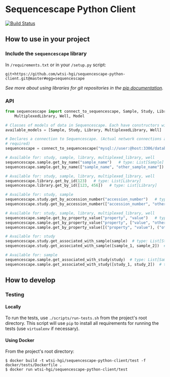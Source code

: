 # Sequencescape Python Client
[![Build Status](https://travis-ci.org/wtsi-hgi/sequencescape-python-client.svg)](https://travis-ci.org/wtsi-hgi/sequencescape-python-client)


## How to use in your project
### Include the `sequencescape` library
In ``/requirements.txt`` or in your ``/setup.py`` script:
```
git+https://github.com/wtsi-hgi/sequencescape-python-client.git@master#egg=sequencescape
```
*See more about using libraries for git repositories in the 
[pip documentation](https://pip.readthedocs.org/en/1.1/requirements.html#git).*

### API
```python
from sequencescape import connect_to_sequencescape, Sample, Study, Library, \
    MultiplexedLibrary, Well, Model

# Classes of models of data in Sequencescape. Each have constructors with named parameters
available_models = [Sample, Study, Library, MultiplexedLibrary, Well]   # type: List[Model]

# Declares a connection to Sequencescape. (Actual network connections are only opened when
# required)
sequencescape = connect_to_sequencescape("mysql://user:@host:3306/database")

# Available for: study, sample, library, multiplexed_library, well
sequencescape.sample.get_by_name("sample_name")   # type: List[Sample]
sequencescape.sample.get_by_name(["sample_name", "other_sample_name"])   # type: List[Sample]

# Available for: study, sample, library, multiplexed_library, well
sequencescape.library.get_by_id(123)   # type: List[Library]
sequencescape.library.get_by_id([123, 456])   # type: List[Library]

# Available for: study, sample
sequencescape.study.get_by_accession_number("accession_number")   # type: List[Study]
sequencescape.study.get_by_accession_number(["accession_number", "other_accession_number"])   # type: List[Study]

# Available for: study, sample, library, multiplexed_library, well
sequencescape.sample.get_by_property_value("property", "value")   # type: List[Sample]
sequencescape.sample.get_by_property_value("property", ["value", "other_value"])   # type: List[Sample]
sequencescape.sample.get_by_property_value([("property", "value"), ("other_property", "other_value")])   # type: List[Sample]

# Available for: study
sequencescape.study.get_associated_with_sample(sample)  # type: List[Study]
sequencescape.study.get_associated_with_sample([sample_1, sample_2])  # type: List[Study]

# Available for: sample
sequencescape.sample.get_associated_with_study(study)  # type: List[Sample]
sequencescape.sample.get_associated_with_study([study_1, study_2])  # type: List[Sample]
```


## How to develop
### Testing
#### Locally
To run the tests, use ``./scripts/run-tests.sh`` from the project's root directory. This script will use ``pip`` to 
install all requirements for running the tests (use `virtualenv` if necessary).

#### Using Docker
From the project's root directory:
```
$ docker build -t wtsi-hgi/sequencescape-python-client/test -f docker/tests/Dockerfile .
$ docker run wtsi-hgi/sequencescape-python-client/test
```